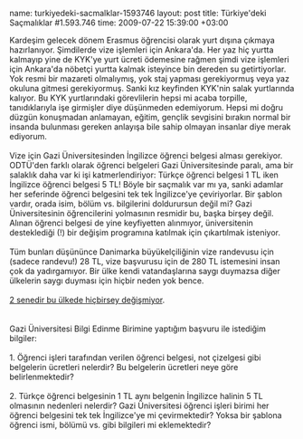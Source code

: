 name: turkiyedeki-sacmalklar-1593746
layout: post
title: Türkiye'deki Saçmalıklar #1.593.746
time: 2009-07-22 15:39:00 +03:00

Kardeşim gelecek dönem Erasmus öğrencisi olarak yurt dışına çıkmaya hazırlanıyor. Şimdilerde vize işlemleri için Ankara'da. Her yaz hiç yurtta kalmayıp yine de KYK'ye yurt ücreti ödemesine rağmen şimdi vize işlemleri için Ankara'da nöbetçi yurtta kalmak isteyince bin dereden su getirtiyorlar. Yok resmi bir mazareti olmalıymış, yok staj yapması gerekiyormuş veya yaz okuluna gitmesi gerekiyormuş. Sanki kız keyfinden KYK'nin salak yurtlarında kalıyor. Bu KYK yurtlarındaki görevlilerin hepsi mi acaba torpille, tanıdıklarıyla işe girmişler diye düşünmeden edemiyorum. Hepsi mi doğru düzgün konuşmadan anlamayan, eğitim, gençlik sevgisini bırakın normal bir insanda bulunması gereken anlayışa bile sahip olmayan insanlar diye merak ediyorum.<br /><br />Vize için Gazi Üniversitesinden İngilizce öğrenci belgesi alması gerekiyor. ODTÜ'den farklı olarak öğrenci belgeleri Gazi Üniversitesinde paralı, ama bir salaklık daha var ki işi katmerlendiriyor: Türkçe öğrenci belgesi 1 TL iken İngilizce öğrenci belgesi 5 TL! Böyle bir saçmalık var mı ya, sanki adamlar her seferinde öğrenci belgesini tek tek İngilizce'ye çeviriyorlar. Bir şablon vardır, orada isim, bölüm vs. bilgilerini doldurursun değil mi? Gazi Üniversitesinin öğrencilerini yolmasının resmidir bu, başka birşey değil. Alınan öğrenci belgesi de yine keyfiyetten alınmıyor, üniversitenin desteklediği (!) bir değişim programına katılmak için çıkartılmak isteniyor. <br /><br />Tüm bunları düşününce Danimarka büyükelçiliğinin vize randevusu için (sadece randevu!) 28 TL, vize başvurusu için de 280 TL istemesini insan çok da yadırgamıyor. Bir ülke kendi vatandaşlarına saygı duymazsa diğer ülkelerin saygı duyması için hiçbir neden yok bence.<br /><br /><a href="http://blog.tayfunsen.com/2007/08/danimarka-vize-ikencesi.html">2 senedir bu ülkede hiçbirsey değişmiyor</a>.<br /><br /><br />Gazi Üniversitesi Bilgi Edinme Birimine yaptığım başvuru ile istediğim bilgiler:<br /><br />1. Öğrenci işleri tarafından verilen öğrenci belgesi, not çizelgesi gibi belgelerin ücretleri nelerdir? Bu belgelerin ücretleri neye göre belirlenmektedir?<br /><br />2. Türkçe öğrenci belgesinin 1 TL aynı belgenin İngilizce halinin 5 TL olmasının nedenleri nelerdir? Gazi Üniversitesi öğrenci işleri birimi her öğrenci belgesini tek tek İngilizce'ye mi çevirmektedir? Yoksa bir şablona öğrenci ismi, bölümü vs. gibi bilgileri mi eklemektedir?
